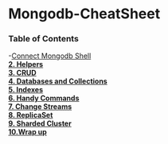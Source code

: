 # Mongodb-CheatSheet

### Table of Contents
-[Connect Mongodb Shell](#installation-instructions)<br>
**[2. Helpers](#usage-instructions)**<br>
**[3. CRUD](#troubleshooting)**<br>
**[4. Databases and Collections](#compatibility)**<br>
**[5. Indexes](#notes-and-miscellaneous)**<br>
**[6. Handy Commands](#building-the-extension-bundles)**<br>
**[7. Change Streams](#next-steps)**<br>
**[8. ReplicaSet](#next-steps)**<br>
**[9. Sharded Cluster](#next-steps)**<br>
**[10.Wrap up](#next-steps)**<br>
